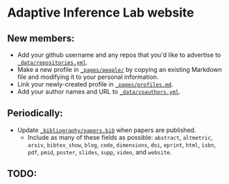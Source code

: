 # Adaptive Inference Lab website

## New members:

- Add your github username and any repos that you'd like to advertise to [`_data/repositories.yml`](https://github.com/AdaptInfer/website/blob/master/_data/repositories.yml).
- Make a new profile in [`_pages/people/`](https://github.com/AdaptInfer/website/tree/master/_pages/people) by copying an existing Markdown file and modifying it to your personal information.
- Link your newly-created profile in [`_pages/profiles.md`](https://github.com/AdaptInfer/website/blob/master/_pages/profiles.md).
- Add your author names and URL to [`_data/coauthors.yml`](https://github.com/AdaptInfer/website/blob/master/_data/coauthors.yml).

## Periodically:

- Update [`_bibliography/papers.bib`](https://github.com/AdaptInfer/website/blob/master/_bibliography/papers.bib) when papers are published.
  - Include as many of these fields as possible: `abstract`, `altmetric`, `arxiv`, `bibtex_show`, `blog`, `code`, `dimensions`, `doi`, `eprint`, `html`, `isbn`, `pdf`, `pmid`, `poster`, `slides`, `supp`, `video`, and `website`.

## TODO:
